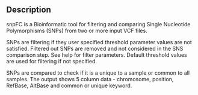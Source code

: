 ## Description

snpFC is a Bioinformatic tool for filtering and comparing Single Nucleotide Polymorphisms (SNPs) from two or more input VCF files.

SNPs are filtering if they user specified threshold parameter values are not satisfied. Filtered out SNPs are removed and not considered in the SNS comparison step. See help for filter parameters. Default threshold values are used for filtering if not specified.

SNPs are compared to check if it is a unique to a sample or common to all samples. The output shows 5 column data - chromosome, position, RefBase, AltBase and common or unique keyword.
